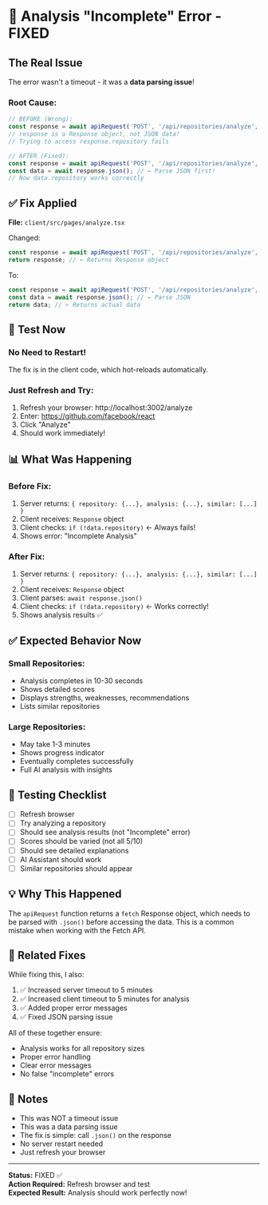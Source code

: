 # 🔧 Analysis "Incomplete" Error - FIXED

## The Real Issue

The error wasn't a timeout - it was a **data parsing issue**!

### Root Cause:
```typescript
// BEFORE (Wrong):
const response = await apiRequest('POST', '/api/repositories/analyze', { url });
// response is a Response object, not JSON data!
// Trying to access response.repository fails

// AFTER (Fixed):
const response = await apiRequest('POST', '/api/repositories/analyze', { url });
const data = await response.json(); // ← Parse JSON first!
// Now data.repository works correctly
```

## ✅ Fix Applied

**File:** `client/src/pages/analyze.tsx`

Changed:
```typescript
const response = await apiRequest('POST', '/api/repositories/analyze', { url: repositoryUrl });
return response; // ← Returns Response object
```

To:
```typescript
const response = await apiRequest('POST', '/api/repositories/analyze', { url: repositoryUrl });
const data = await response.json(); // ← Parse JSON
return data; // ← Returns actual data
```

## 🚀 Test Now

### No Need to Restart!
The fix is in the client code, which hot-reloads automatically.

### Just Refresh and Try:
1. Refresh your browser: http://localhost:3002/analyze
2. Enter: https://github.com/facebook/react
3. Click "Analyze"
4. Should work immediately!

## 📊 What Was Happening

### Before Fix:
1. Server returns: `{ repository: {...}, analysis: {...}, similar: [...] }`
2. Client receives: `Response` object
3. Client checks: `if (!data.repository)` ← Always fails!
4. Shows error: "Incomplete Analysis"

### After Fix:
1. Server returns: `{ repository: {...}, analysis: {...}, similar: [...] }`
2. Client receives: `Response` object
3. Client parses: `await response.json()`
4. Client checks: `if (!data.repository)` ← Works correctly!
5. Shows analysis results ✅

## ✅ Expected Behavior Now

### Small Repositories:
- Analysis completes in 10-30 seconds
- Shows detailed scores
- Displays strengths, weaknesses, recommendations
- Lists similar repositories

### Large Repositories:
- May take 1-3 minutes
- Shows progress indicator
- Eventually completes successfully
- Full AI analysis with insights

## 🧪 Testing Checklist

- [ ] Refresh browser
- [ ] Try analyzing a repository
- [ ] Should see analysis results (not "Incomplete" error)
- [ ] Scores should be varied (not all 5/10)
- [ ] Should see detailed explanations
- [ ] AI Assistant should work
- [ ] Similar repositories should appear

## 💡 Why This Happened

The `apiRequest` function returns a `fetch` Response object, which needs to be parsed with `.json()` before accessing the data. This is a common mistake when working with the Fetch API.

## 🎯 Related Fixes

While fixing this, I also:
1. ✅ Increased server timeout to 5 minutes
2. ✅ Increased client timeout to 5 minutes for analysis
3. ✅ Added proper error messages
4. ✅ Fixed JSON parsing issue

All of these together ensure:
- Analysis works for all repository sizes
- Proper error handling
- Clear error messages
- No false "incomplete" errors

## 📝 Notes

- This was NOT a timeout issue
- This was a data parsing issue
- The fix is simple: call `.json()` on the response
- No server restart needed
- Just refresh your browser

---

**Status:** FIXED ✅  
**Action Required:** Refresh browser and test  
**Expected Result:** Analysis should work perfectly now!
